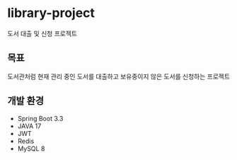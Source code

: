 # library-project
도서 대출 및 신청 프로젝트

## 목표
도서관처럼 현재 관리 중인 도서를 대출하고 보유중이지 않은 도서를 신청하는 프로젝트

## 개발 환경
- Spring Boot 3.3
- JAVA 17
- JWT
- Redis
- MySQL 8
